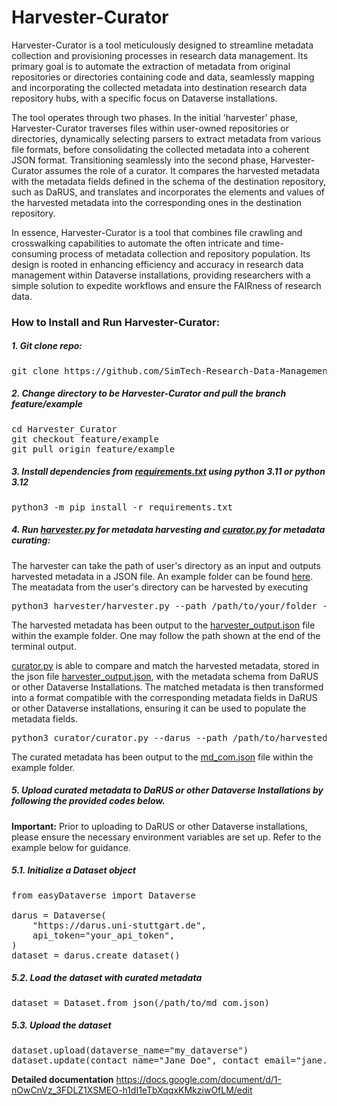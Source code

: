 # Harvester-Curator
Harvester-Curator is a tool meticulously designed to streamline metadata collection and provisioning processes in research data management. Its primary goal is to automate the extraction of metadata from original repositories or directories containing code and data, seamlessly mapping and incorporating the collected metadata into destination research data repository hubs, with a specific focus on Dataverse installations.

The tool operates through two phases. In the initial 'harvester' phase, Harvester-Curator traverses files within user-owned repositories or directories, dynamically selecting parsers to extract metadata from various file formats, before consolidating the collected metadata into a coherent JSON format. Transitioning seamlessly into the second phase, Harvester-Curator assumes the role of a curator. It compares the harvested metadata with the metadata fields defined in the schema of the destination repository, such as DaRUS, and translates and incorporates the elements and values of the harvested metadata into the corresponding ones in the destination repository.

In essence, Harvester-Curator is a tool that combines file crawling and crosswalking capabilities to automate the often intricate and time-consuming process of metadata collection and repository population. Its design is rooted in enhancing efficiency and accuracy in research data management within Dataverse installations, providing researchers with a simple solution to expedite workflows and ensure the FAIRness of research data.

### How to Install and Run Harvester-Curator:
##### 1. Git clone repo:
<pre>
git clone https://github.com/SimTech-Research-Data-Management/Harvester-Curator.git
</pre>

##### 2. Change directory to be Harvester-Curator and pull the branch feature/example
<pre>
cd Harvester_Curator
git checkout feature/example
git pull origin feature/example
</pre>

##### 3. Install dependencies from [requirements.txt](https://github.com/SimTech-Research-Data-Management/Harvester-Curator/blob/feature/example/requirements.txt) using python 3.11 or python 3.12
<pre>
python3 -m pip install -r requirements.txt
</pre> 

##### 4. Run [harvester.py](https://github.com/SimTech-Research-Data-Management/Harvester-Curator/blob/feature/example/harvester/harvester.py) for metadata harvesting and [curator.py](https://github.com/SimTech-Research-Data-Management/Harvester-Curator/blob/feature/example/curator/curator.py) for metadata curating:

The harvester can take the path of user's directory as an input and outputs harvested metadata in a JSON file. An example folder can be found [here](https://github.com/SimTech-Research-Data-Management/Harvester-Curator/blob/feature/example/example/example_input_minimal). The meatadata from the user's directory can be harvested by executing
<pre>
python3 harvester/harvester.py --path /path/to/your/folder -v
</pre>
The harvested metadata has been output to the [harvester_output.json](https://github.com/SimTech-Research-Data-Management/Harvester-Curator/blob/feature/example/example/harvester_output.json) file within the example folder. One may follow the path shown at the end of the terminal output.

[curator.py](https://github.com/SimTech-Research-Data-Management/Harvester-Curator/blob/feature/example/curator/curator.py) is able to compare and match the harvested metadata, stored in the json file [harvester_output.json](https://github.com/SimTech-Research-Data-Management/Harvester-Curator/blob/feature/example/example/harvester_output.json), with the metadata schema from DaRUS or other Dataverse Installations. The matched metadata is then transformed into a format compatible with the corresponding metadata fields in DaRUS or other Dataverse installations, ensuring it can be used to populate the metadata fields.
<pre>
python3 curator/curator.py --darus --path /path/to/harvested_output.json
</pre>
The curated metadata has been output to the [md_com.json](https://github.com/SimTech-Research-Data-Management/Harvester-Curator/blob/feature/example/example/md_com.json) file within the example folder.

##### 5. Upload curated metadata to DaRUS or other Dataverse Installations by following the provided codes below.
**Important:** Prior to uploading to DaRUS or other Dataverse installations, please ensure the necessary environment variables are set up. Refer to the example below for guidance.
</pre>
##### 5.1. Initialize a Dataset object
<pre>
from easyDataverse import Dataverse

darus = Dataverse(
    "https://darus.uni-stuttgart.de",
    api_token="your_api_token",
)
dataset = darus.create_dataset()
</pre>
##### 5.2. Load the dataset with curated metadata
<pre>
dataset = Dataset.from_json(/path/to/md_com.json)
</pre>
##### 5.3. Upload the dataset
<pre>
dataset.upload(dataverse_name="my_dataverse")
dataset.update(contact_name="Jane Doe", contact_email="jane.doe@example.com")
</pre>

**Detailed documentation** https://docs.google.com/document/d/1-nOwCnVz_3FDLZ1XSMEO-h1dI1eTbXqqxKMkziwOfLM/edit
